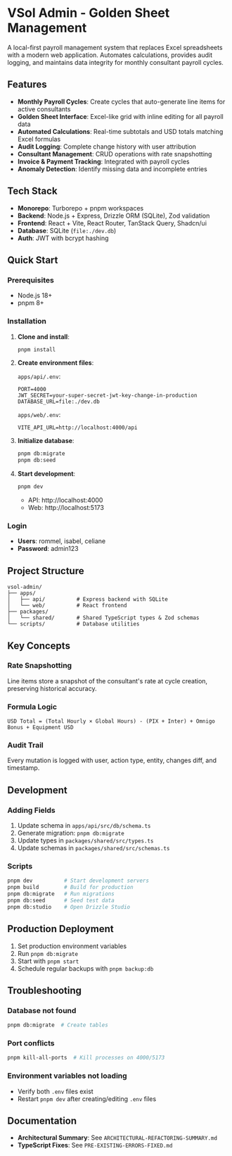 # VSol Admin - Golden Sheet Management

A local-first payroll management system that replaces Excel spreadsheets with a modern web application. Automates calculations, provides audit logging, and maintains data integrity for monthly consultant payroll cycles.

## Features

- **Monthly Payroll Cycles**: Create cycles that auto-generate line items for active consultants
- **Golden Sheet Interface**: Excel-like grid with inline editing for all payroll data
- **Automated Calculations**: Real-time subtotals and USD totals matching Excel formulas
- **Audit Logging**: Complete change history with user attribution
- **Consultant Management**: CRUD operations with rate snapshotting
- **Invoice & Payment Tracking**: Integrated with payroll cycles
- **Anomaly Detection**: Identify missing data and incomplete entries

## Tech Stack

- **Monorepo**: Turborepo + pnpm workspaces
- **Backend**: Node.js + Express, Drizzle ORM (SQLite), Zod validation
- **Frontend**: React + Vite, React Router, TanStack Query, Shadcn/ui
- **Database**: SQLite (`file:./dev.db`)
- **Auth**: JWT with bcrypt hashing

## Quick Start

### Prerequisites

- Node.js 18+
- pnpm 8+

### Installation

1. **Clone and install**:
   ```bash
   pnpm install
   ```

2. **Create environment files**:

   `apps/api/.env`:
   ```env
   PORT=4000
   JWT_SECRET=your-super-secret-jwt-key-change-in-production
   DATABASE_URL=file:./dev.db
   ```

   `apps/web/.env`:
   ```env
   VITE_API_URL=http://localhost:4000/api
   ```

3. **Initialize database**:
   ```bash
   pnpm db:migrate
   pnpm db:seed
   ```

4. **Start development**:
   ```bash
   pnpm dev
   ```

   - API: http://localhost:4000
   - Web: http://localhost:5173

### Login

- **Users**: rommel, isabel, celiane
- **Password**: admin123

## Project Structure

```
vsol-admin/
├── apps/
│   ├── api/          # Express backend with SQLite
│   └── web/          # React frontend
├── packages/
│   └── shared/       # Shared TypeScript types & Zod schemas
└── scripts/          # Database utilities
```

## Key Concepts

### Rate Snapshotting
Line items store a snapshot of the consultant's rate at cycle creation, preserving historical accuracy.

### Formula Logic
```
USD Total = (Total Hourly × Global Hours) - (PIX + Inter) + Omnigo Bonus + Equipment USD
```

### Audit Trail
Every mutation is logged with user, action type, entity, changes diff, and timestamp.

## Development

### Adding Fields

1. Update schema in `apps/api/src/db/schema.ts`
2. Generate migration: `pnpm db:migrate`
3. Update types in `packages/shared/src/types.ts`
4. Update schemas in `packages/shared/src/schemas.ts`

### Scripts

```bash
pnpm dev          # Start development servers
pnpm build        # Build for production
pnpm db:migrate   # Run migrations
pnpm db:seed      # Seed test data
pnpm db:studio    # Open Drizzle Studio
```

## Production Deployment

1. Set production environment variables
2. Run `pnpm db:migrate`
3. Start with `pnpm start`
4. Schedule regular backups with `pnpm backup:db`

## Troubleshooting

### Database not found
```bash
pnpm db:migrate  # Create tables
```

### Port conflicts
```bash
pnpm kill-all-ports  # Kill processes on 4000/5173
```

### Environment variables not loading
- Verify both `.env` files exist
- Restart `pnpm dev` after creating/editing `.env` files

## Documentation

- **Architectural Summary**: See `ARCHITECTURAL-REFACTORING-SUMMARY.md`
- **TypeScript Fixes**: See `PRE-EXISTING-ERRORS-FIXED.md`
